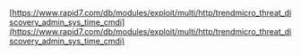 [https://www.rapid7.com/db/modules/exploit/multi/http/trendmicro_threat_discovery_admin_sys_time_cmdi](https://www.rapid7.com/db/modules/exploit/multi/http/trendmicro_threat_discovery_admin_sys_time_cmdi)
